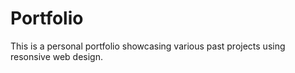 # Portfolio

This is a personal portfolio showcasing various past projects using resonsive web design.
